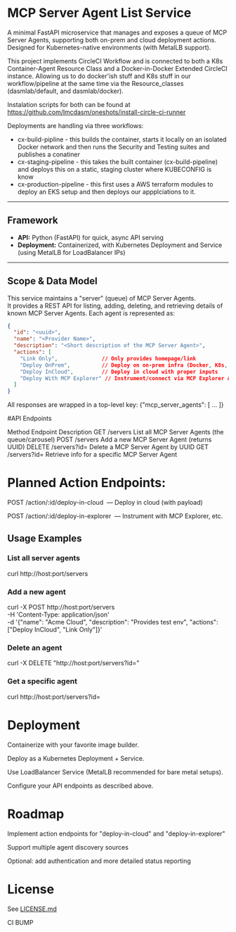 # MCP Server Agent List Service

A minimal FastAPI microservice that manages and exposes a queue of MCP Server Agents, supporting both on-prem and cloud deployment actions. Designed for Kubernetes-native environments (with MetalLB support).

This project implements CircleCI Workflow and is connected to both a K8s Container-Agent Resource Class and a Docker-in-Docker Extended CircleCI instance. Allowing us to do docker'ish stuff and K8s stuff in our workflow/pipeline at the same time via the Resource_classes (dasmlab/default, and dasmlab/docker). 

Instalation scripts for both can be found at https://github.com/lmcdasm/oneshots/install-circle-ci-runner

Deployments are handling via three workflows:
 - cx-build-pipline - this builds the container, starts it locally on an isolated Docker network and then runs the Security and Testing suites and publishes a conatiner
 - cx-staging-pipeline - this takes the built container (cx-build-pipeline) and deploys this on a static, staging cluster where KUBECONFIG is know
 - cx-production-pipeline - this first uses a AWS terraform modules to deploy an EKS setup and then deploys our appplciations to it.

---

## Framework

- **API:** Python (FastAPI) for quick, async API serving
- **Deployment:** Containerized, with Kubernetes Deployment and Service (using MetalLB for LoadBalancer IPs)

---

## Scope & Data Model

This service maintains a "server" (queue) of MCP Server Agents.  
It provides a REST API for listing, adding, deleting, and retrieving details of known MCP Server Agents. Each agent is represented as:

```json
{
  "id": "<uuid>",
  "name": "<Provider Name>",
  "description": "<Short description of the MCP Server Agent>",
  "actions": [
    "Link Only",              // Only provides homepage/link
    "Deploy OnPrem",          // Deploy on on-prem infra (Docker, K8s, etc.)
    "Deploy InCloud",         // Deploy in cloud with proper inputs
    "Deploy With MCP Explorer" // Instrument/connect via MCP Explorer Application
  ]
}
```

All responses are wrapped in a top-level key:
{"mcp_server_agents": [ ... ]}

#API Endpoints

Method	Endpoint	        Description
GET	    /servers	        List all MCP Server Agents (the queue/carousel)
POST	/servers	        Add a new MCP Server Agent (returns UUID)
DELETE	/servers?id=<uuid>	Delete a MCP Server Agent by UUID
GET	    /servers?id=<uuid>	Retrieve info for a specific MCP Server Agent

# Planned Action Endpoints:

POST /action/:id/deploy-in-cloud  — Deploy in cloud (with payload)

POST /action/:id/deploy-in-explorer  — Instrument with MCP Explorer, etc.

## Usage Examples
### List all server agents
curl http://host:port/servers

### Add a new agent
curl -X POST http://host:port/servers \
     -H 'Content-Type: application/json' \
     -d '{"name": "Acme Cloud", "description": "Provides test env", "actions": ["Deploy InCloud", "Link Only"]}'

### Delete an agent
curl -X DELETE "http://host:port/servers?id=<uuid>"

### Get a specific agent
curl http://host:port/servers?id=<uuid>

# Deployment

Containerize with your favorite image builder.

Deploy as a Kubernetes Deployment + Service.

Use LoadBalancer Service (MetalLB recommended for bare metal setups).

Configure your API endpoints as described above.

# Roadmap

Implement action endpoints for "deploy-in-cloud" and "deploy-in-explorer"

Support multiple agent discovery sources

Optional: add authentication and more detailed status reporting

# License
See [LICENSE.md](./LICENSE.md)

CI BUMP

